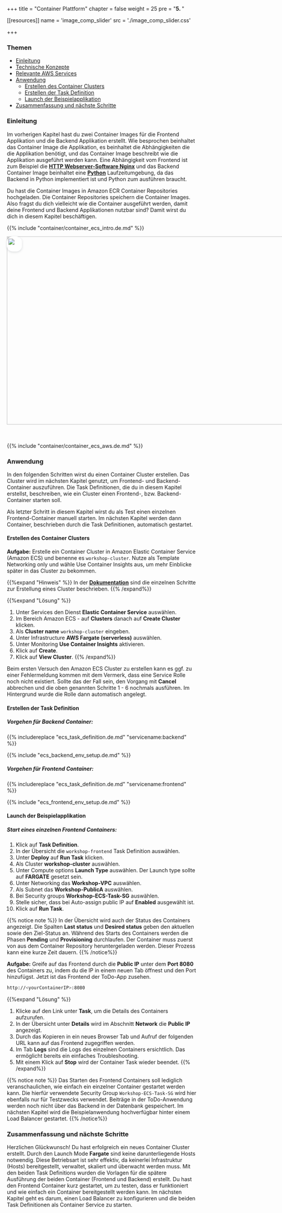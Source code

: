 +++
title = "Container Plattform"
chapter = false
weight = 25
pre = "<b>5. </b>"

[[resources]]
name = 'image_comp_slider'
src = './image_comp_slider.css'

+++

### Themen
- [Einleitung](#einleitung)
- [Technische Konzepte](#technische-konzepte)
- [Relevante AWS Services](#relevante-aws-services)
- [Anwendung](#anwendung)
    - [Erstellen des Container Clusters](#erstellen-des-container-clusters)
    - [Erstellen der Task Definition](#erstellen-der-task-definition)
    - [Launch der Beispielapplikation](#launch-der-beispielapplikation) 
- [Zusammenfassung und nächste Schritte](#zusammenfassung-und-nächste-schritte)

### Einleitung
Im vorherigen Kapitel hast du zwei Container Images für die Frontend Applikation und die Backend Applikation erstellt. Wie besprochen beinhaltet das Container Image die Applikation, es beinhaltet die Abhängigkeiten die die Applikation benötigt, und das Container Image beschreibt wie die Applikation ausgeführt werden kann. Eine Abhängigkeit vom Frontend ist zum Beispiel die **[HTTP Webserver-Software Nginx](https://de.wikipedia.org/wiki/Nginx)** und das Backend Container Image beinhaltet eine **[Python](https://de.wikipedia.org/wiki/Python_(Programmiersprache))** Laufzeitumgebung, da das Backend in Python implementiert ist und Python zum ausführen braucht. 

Du hast die Container Images in Amazon ECR Container Repositories hochgeladen. Die Container Repositories speichern die Container Images. Also fragst du dich vielleicht wie die Container ausgeführt werden, damit deine Frontend und Backend Applikationen nutzbar sind? Damit wirst du dich in diesem Kapitel beschäftigen.

{{% include "container/container_ecs_intro.de.md" %}}


<style>

.img-comp-container {
  position: relative;
  height: 500px; /*should be the same height as the images*/
  box-sizing: border-box;
}

.img-comp-img {
  position: absolute;
  width: auto;
  height: auto;
  overflow: hidden;
  box-sizing: border-box;
}

.img-comp-img img {
  display: block;
  vertical-align: middle;
  box-sizing: border-box;
}

.img-comp-slider {
  position: absolute;
  z-index: 9;
  cursor: ew-resize;
  /*set the appearance of the slider:*/
  width: 40px;
  height: 40px;
  background-color: white;
  border-radius: 15px;
  box-sizing: border-box;
  box-shadow: 0px 2px 6px hsla(210, 50%, 10%, 0.15);
}

.img-comp-overlay{
    box-sizing: border-box;
}
</style>

<div class="img-comp-container">
  <div  class="img-comp-img">
    <img style="max-width:830px;" src="/images/container_orchester_l.svg" width="830" height="500">
  </div>
  <div id="slider-handle" class="img-comp-slider">
  <img style="margin:0;padding-top:6px;padding-bottom:6px; padding-left:3.5px;padding-right:3.5px;cursor: ew-resize;" src="/images/comparison_icon.svg">
  </div>
  <div class="img-comp-img img-comp-overlay">
    <img style="max-width:830px;" src="/images/orchester.svg" width="830" height="500">
  </div>
</div>



<script type="text/javascript">
function compareImages(img) {
    var slider, img, clicked = 0, w, h;
    /* Get the width and height of the img element */
    w = img.offsetWidth;
    h = img.offsetHeight;
    /* Set the width of the img element to 50%: */
    img.style.width = (w / 2) + "px";
    /* Create slider: */
    console.dir(document == null);
   // slider = document.createElement("DIV");
    slider = document.getElementById("slider-handle");
   // slider.setAttribute("class", "img-comp-slider");
    /* Insert slider */
    //img.parentElement.insertBefore(slider, img);
    /* Position the slider in the middle: */
    slider.style.top = (h / 2) - (slider.offsetHeight / 2) + "px";
    slider.style.left = (w / 2) - (slider.offsetWidth / 2) + "px";
    /* Execute a function when the mouse button is pressed: */
    slider.addEventListener("mousedown", slideReady);
    /* And another function when the mouse button is released: */
    window.addEventListener("mouseup", slideFinish);
    /* Or touched (for touch screens: */
    slider.addEventListener("touchstart", slideReady);
    /* And released (for touch screens: */
    window.addEventListener("touchend", slideFinish);
    function slideReady(e) {
        /* Prevent any other actions that may occur when moving over the image: */
        e.preventDefault();
        /* The slider is now clicked and ready to move: */
        clicked = 1;
        /* Execute a function when the slider is moved: */
        window.addEventListener("mousemove", slideMove);
        window.addEventListener("touchmove", slideMove);
    }
    function slideFinish() {
        /* The slider is no longer clicked: */
        clicked = 0;
    }
    function slideMove(e) {
        var pos;
        /* If the slider is no longer clicked, exit this function: */
        if (clicked == 0) return false;
        /* Get the cursor's x position: */
        pos = getCursorPos(e)
        /* Prevent the slider from being positioned outside the image: */
        if (pos < 0) pos = 0;
        if (pos > w) pos = w;
        /* Execute a function that will resize the overlay image according to the cursor: */
        slide(pos);
    }
    function getCursorPos(e) {
        var a, x = 0;
        e = (e.changedTouches) ? e.changedTouches[0] : e;
        /* Get the x positions of the image: */
        a = img.getBoundingClientRect();
        /* Calculate the cursor's x coordinate, relative to the image: */
        x = e.pageX - a.left;
        /* Consider any page scrolling: */
        x = x - window.pageXOffset;
        return x;
    }
    function slide(x) {
        /* Resize the image: */
        img.style.width = x + "px";
        /* Position the slider: */
        slider.style.left = img.offsetWidth - (slider.offsetWidth / 2) + "px";
    }
}

var x, i;
/* Find all elements with an "overlay" class: */
x = document.getElementsByClassName("img-comp-overlay");
for (i = 0; i < x.length; i++) {
    /* Once for each "overlay" element:
    pass the "overlay" element as a parameter when executing the compareImages function: */
    compareImages(x[i]);

}
</script>

<br>
<br>


{{% include "container/container_ecs_aws.de.md" %}}

### Anwendung
In den folgenden Schritten wirst du einen Container Cluster erstellen. Das Cluster wird im nächsten Kapitel genutzt, um Frontend- und Backend-Container auszuführen. Die Task Definitionen, die du in diesem Kapitel erstellst, beschreiben, wie ein Cluster einen Frontend-, bzw. Backend-Container starten soll.

Als letzter Schritt in diesem Kapitel wirst du als Test einen einzelnen Frontend-Container manuell starten. 
Im nächsten Kapitel werden dann Container, beschrieben durch die Task Definitionen, automatisch gestartet. 


#### Erstellen des Container Clusters

**Aufgabe:**
Erstelle ein Container Cluster in Amazon Elastic Container Service (Amazon ECS) und benenne es ``workshop-cluster``. Nutze als Template Networking only und wähle Use Container Insights aus, um mehr Einblicke später in das Cluster zu bekommen.

{{%expand "Hinweis" %}}
In der **[Dokumentation](https://docs.aws.amazon.com/de_de/AmazonECS/latest/developerguide/create_cluster.html  )** sind die einzelnen Schritte zur Erstellung eines Cluster beschrieben.
{{% /expand%}}

{{%expand "Lösung" %}}
1. Unter Services den Dienst **Elastic Container Service** auswählen.
1. Im Bereich Amazon ECS -  auf **Clusters** danach auf **Create Cluster** klicken.
1. Als **Cluster name** ``workshop-cluster`` eingeben.
1. Unter Infrastructure **AWS Fargate (serverless)** auswählen.
1. Unter Monitoring **Use Container Insights** aktivieren.
1. Klick auf **Create**.
1. Klick auf **View Cluster**.
{{% /expand%}}
<!-- Fix this with shortcodes -->
<div class="notices note">

Beim ersten Versuch den Amazon ECS Cluster zu erstellen kann es ggf. zu einer Fehlermeldung kommen mit dem Vermerk, dass eine Service Rolle noch nicht existiert. Sollte das der Fall sein, den Vorgang mit **Cancel** abbrechen und die oben genannten Schritte 1 - 6 nochmals ausführen. Im Hintergrund wurde die Rolle dann automatisch angelegt.

</div>

#### Erstellen der Task Definition 

##### Vorgehen für Backend Container:

{{% includereplace "ecs_task_definition.de.md" "servicename:backend" %}}

{{% include "ecs_backend_env_setup.de.md" %}}

##### Vorgehen für Frontend Container:

{{% includereplace "ecs_task_definition.de.md" "servicename:frontend" %}}

{{% include "ecs_frontend_env_setup.de.md" %}}

#### Launch der Beispielapplikation

##### Start eines einzelnen Frontend Containers:

1. Klick auf **Task Definition**.
2. In der Übersicht die ``workshop-frontend`` Task Definition auswählen.
3. Unter **Deploy** auf **Run Task** klicken.
4. Als Cluster **workshop-cluster** auswählen.
1. Unter Compute options **Launch Type** auswählen. Der Launch type sollte auf **FARGATE** gesetzt sein.
5. Unter Networking das **Workshop-VPC** auswählen.
6. Als Subnet das **Workshop-PublicA** auswählen.
7. Bei Security groups **Workshop-ECS-Task-SG** auswählen.
8. Stelle sicher, dass bei Auto-assign public IP auf **Enabled** ausgewählt ist.
9. Klick auf **Run Task**.

{{% notice note %}}
In der Übersicht wird auch der Status des Containers angezeigt. Die Spalten **Last status** und **Desired status** geben den aktuellen sowie den Ziel-Status an. Während des Starts des Containers werden die Phasen **Pending** und **Provisioning** durchlaufen. Der Container muss zuerst von aus dem Container Repository heruntergeladen werden. Dieser Prozess kann eine kurze Zeit dauern.
{{% /notice%}}

**Aufgabe:**
Greife auf das Frontend durch die **Public IP** unter dem **Port 8080** des Containers zu, indem du die IP in einem neuen Tab öffnest und den Port hinzufügst. Jetzt ist das Frontend der ToDo-App zusehen.
```bash
http://<yourContainerIP>:8080
```
{{%expand "Lösung" %}}
1.  Klicke auf den Link unter **Task**, um die Details des Containers aufzurufen.
1.  In der Übersicht unter **Details** wird im Abschnitt **Network** die **Public IP** angezeigt.
1.  Durch das Kopieren in ein neues Browser Tab und Aufruf der folgenden URL kann auf das Frontend zugegriffen werden.
1. Im Tab **Logs** sind die Logs des einzelnen Containers ersichtlich. Das ermöglicht bereits ein einfaches Troubleshooting.
1. Mit einem Klick auf **Stop** wird der Container Task wieder beendet.
{{% /expand%}}



{{% notice note %}}
Das Starten des Frontend Containers soll lediglich veranschaulichen, wie einfach ein einzelner Container gestartet werden kann. Die hierfür verwendete Security Group `Workshop-ECS-Task-SG` wird hier ebenfalls nur für Testzwecks verwendet. Beiträge in der ToDo-Anwendung werden noch nicht über das Backend in der Datenbank gespeichert. Im nächsten Kapitel wird die Beispielanwendung hochverfügbar hinter einem Load Balancer gestartet.
{{% /notice%}}

### Zusammenfassung und nächste Schritte
Herzlichen Glückwunsch! Du hast erfolgreich ein neues Container Cluster erstellt. Durch den Launch Mode **Fargate** sind keine darunterliegende Hosts notwendig. Diese Betriebsart ist sehr effektiv, da keinerlei Infrastruktur (Hosts) bereitgestellt, verwaltet, skaliert und überwacht werden muss. Mit den beiden Task Definitions wurden die Vorlagen für die spätere Ausführung der beiden Container (Frontend und Backend) erstellt. Du hast den Frontend Container kurz gestartet, um zu testen, dass er funktioniert und wie einfach ein Container bereitgestellt werden kann. Im nächsten Kapitel geht es darum, einen Load Balancer zu konfigurieren und die beiden Task Definitionen als Container Service zu starten.